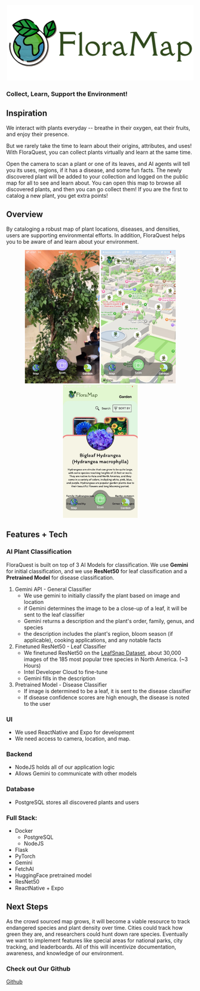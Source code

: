 <p align="center">
  <img src="https://github.com/jeanbaptistedebize/LaHacks/blob/main/floramap.png?raw=true" width="500"/>
</p>

### Collect, Learn, Support the Environment!

## Inspiration
We interact with plants everyday -- breathe in their oxygen, eat their fruits, and enjoy their presence. 

But we rarely take the time to learn about their origins, attributes, and uses! With FloraQuest, you can collect plants virtually and learn at the same time.

Open the camera to scan a plant or one of its leaves, and AI agents will tell you its uses, regions, if it has a disease, and some fun facts.
The newly discovered plant will be added to your collection and logged on the public map for all to see and learn about. You can open this map to browse all discovered plants, and then you can go collect them!
If you are the first to catalog a new plant, you get extra points!

## Overview
By cataloging a robust map of plant locations, diseases, and densities, users are supporting environmental efforts.
In addition, FloraQuest helps you to be aware of and learn about your environment.

<p align="center">
  <img src="https://github.com/jeanbaptistedebize/LaHacks/blob/main/camera.png?raw=true" width="200">
  <img src="https://github.com/jeanbaptistedebize/LaHacks/blob/main/map.png?raw=true" width="200">
  <img src="https://github.com/jeanbaptistedebize/LaHacks/blob/main/garden.png?raw=true" width="200">
  <!--
  <img src="camera.png?raw=true" width="200">
  <img src="map.png?raw=true" width="200">
  <img src="garden.png?raw=true" width="200">
  -->
</p>

## Features + Tech

### AI Plant Classification

FloraQuest is built on top of 3 AI Models for classification. We use **Gemini** for initial classification, and we use **ResNet50** for leaf classification and a **Pretrained Model** for disease classification.
1. Gemini API - General Classifier
    - We use gemini to initially classify the plant based on image and location
    - if Gemini determines the image to be a close-up of a leaf, it will be sent to the leaf classifier
    - Gemini returns a description and the plant's order, family, genus, and species
    - the description includes the plant's regiion, bloom season (if applicable), cooking applications, and any notable facts
2. Finetuned ResNet50 - Leaf Classifier
    - We finetuned ResNet50 on the [LeafSnap Dataset](https://leafsnap.com/dataset/), about 30,000 images of the 185 most popular tree species in North America. (~3 Hours)
    - Intel Developer Cloud to fine-tune
    - Gemini fills in the description
3. Pretrained Model - Disease Classifier
    - If image is determined to be a leaf, it is sent to the disease classifier 
    - If disease confidence scores are high enough, the disease is noted to the user

### UI

- We used ReactNative and Expo for development
- We need access to camera, location, and map.

### Backend

- NodeJS holds all of our application logic
- Allows Gemini to communicate with other models

### Database

- PostgreSQL stores all discovered plants and users

### Full Stack: 

- Docker
    - PostgreSQL
    - NodeJS
- Flask
- PyTorch
- Gemini
- FetchAI
- HuggingFace pretrained model
- ResNet50
- ReactNative + Expo


## Next Steps
As the crowd sourced map grows, it will become a viable resource to track endangered species and plant density over time. Cities could track how green they are, and researchers could hunt down rare species. 
Eventually we want to implement features like special areas for national parks, city tracking, and leaderboards. All of this will incentivize documentation, awareness, and knowledge of our environment.

### Check out Our Github
[Github](https://github.com/jeanbaptistedebize/LaHacks)




